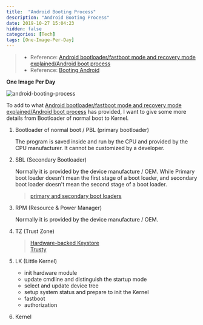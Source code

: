 ```yaml
---
title:  "Android Booting Process"
description: "Android Booting Process"
date: 2019-10-27 15:04:23
hidden: false
categories: [Tech]
tags: [One-Image-Per-Day]
---
```


> * Reference: [Android bootloader/fastboot mode and recovery mode explained/Android boot process](https://tektab.com/2015/10/31/android-bootloaderfastboot-mode-and-recovery-mode-explained/)
> * Reference: [Booting Android](http://2net.co.uk/slides/android-boot-slides-2.0.pdf)

**One Image Per Day**

![android-booting-process]({{site.url}}/images/2019-10-27-android-booting-process/android-booting-process.png "Android Booting Process")

To add to what [Android bootloader/fastboot mode and recovery mode explained/Android boot process](https://tektab.com/2015/10/31/android-bootloaderfastboot-mode-and-recovery-mode-explained/) has provided, I want to give some more details from Bootloader of normal boot to Kernel.

  1. Bootloader of normal boot / PBL (primary bootloader)
  
     The program is saved inside and run by the CPU and provided by the CPU manufacturer. It cannot be customized by a developer.
     
  2. SBL (Secondary Bootloader)
    
     Normally it is provided by the device manufacture / OEM. While Primary boot loader doesn't mean the first stage of a boot loader, and secondary boot loader doesn't mean the second stage of a boot loader.
     
     > [primary and secondary boot loaders](https://superuser.com/questions/707050/primary-and-secondary-boot-loaders)
     
  3. RPM (Resource & Power Manager)      
  
     Normally it is provided by the device manufacture / OEM.
     
  4. TZ (Trust Zone)
  
     > [Hardware-backed Keystore](https://source.android.com/security/keystore)   
     > [Trusty](https://source.android.com/security/trusty)
     
  5. LK (Little Kernel)
  
     * init hardware module
     * update cmdline and distinguish the startup mode
     * select and update device tree
     * setup system status and prepare to init the Kernel
     * fastboot
     * authorization
     
  6. Kernel        
      
